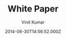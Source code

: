 ---
title: White Paper
github: https://github.com/vinitkumar/white-paper
demo: https://vinitkumar.github.io/white-paper/
author: Vinit Kumar
ssg:
  - Jekyll
cms:
  - No Cms
date: 2014-06-30T14:56:52.000Z
description: Simple, elegant and clean jekyll theme.
stale: true
---